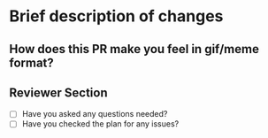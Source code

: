# Brief description of changes

## How does this PR make you feel in gif/meme format?

## Reviewer Section

- [ ] Have you asked any questions needed?
- [ ] Have you checked the plan for any issues?
